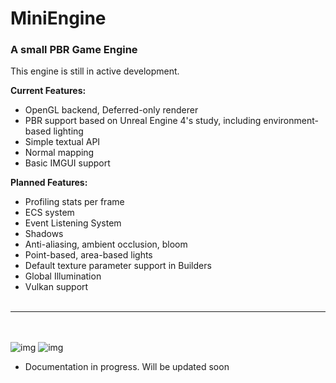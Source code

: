 # MiniEngine
### A small PBR Game Engine 

This engine is still in active development.

<b>Current Features:</b>
- OpenGL backend, Deferred-only renderer
- PBR support based on Unreal Engine 4's study, including environment-based lighting
- Simple textual API
- Normal mapping
- Basic IMGUI support

<b>Planned Features:</b>
- Profiling stats per frame
- ECS system
- Event Listening System
- Shadows
- Anti-aliasing, ambient occlusion, bloom
- Point-based, area-based lights
- Default texture parameter support in Builders
- Global Illumination
- Vulkan support
<br></br>
---
<br></br>
![img](assets/readme/miniengine-1.png)
![img](assets/readme/miniengine-2.png)

- Documentation in progress. Will be updated soon
